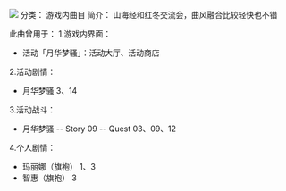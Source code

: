 ![](//static.kivo.wiki/images/music/cover/Q4lTMTv59g53DSURoPoReaUKlTi8WrUE.jpg)
分类： 游戏内曲目
简介：
山海经和红冬交流会，曲风融合比较轻快也不错

此曲曾用于：
1.游戏内界面：
 - 活动「月华梦骚」：活动大厅、活动商店

2.活动剧情：
 - 月华梦骚 3、14

3.活动战斗：
 - 月华梦骚
 -- Story 09
 -- Quest 03、09、12

4.个人剧情：
 - 玛丽娜（旗袍） 1、3
 - 智惠（旗袍） 3
